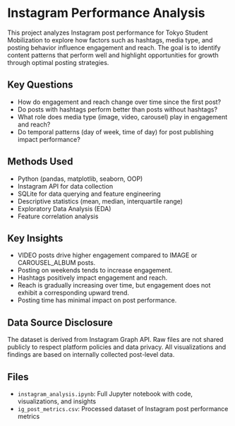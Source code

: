 # Instagram Performance Analysis
This project analyzes Instagram post performance for Tokyo Student Mobilization to explore how factors such as hashtags, media type, and posting behavior influence engagement and reach. The goal is to identify content patterns that perform well and highlight opportunities for growth through optimal posting strategies. 

## Key Questions
- How do engagement and reach change over time since the first post?  
- Do posts with hashtags perform better than posts without hashtags?  
- What role does media type (image, video, carousel) play in engagement and reach?  
- Do temporal patterns (day of week, time of day) for post publishing impact performance?  

## Methods Used
- Python (pandas, matplotlib, seaborn, OOP)
- Instagram API for data collection
- SQLite for data querying and feature engineering
- Descriptive statistics (mean, median, interquartile range) 
- Exploratory Data Analysis (EDA)
- Feature correlation analysis 

## Key Insights
- VIDEO posts drive higher engagement compared to IMAGE or CAROUSEL_ALBUM posts.
- Posting on weekends tends to increase engagement.
- Hashtags positively impact engagement and reach.
- Reach is gradually increasing over time, but engagement does not exhibit a corresponding upward trend.
- Posting time has minimal impact on post performance.


## Data Source Disclosure
The dataset is derived from Instagram Graph API. Raw files are not shared publicly to respect platform policies and data privacy. All visualizations and findings are based on internally collected post-level data.  

## Files
- `instagram_analysis.ipynb`: Full Jupyter notebook with code, visualizations, and insights
- `ig_post_metrics.csv`: Processed dataset of Instagram post performance metrics
